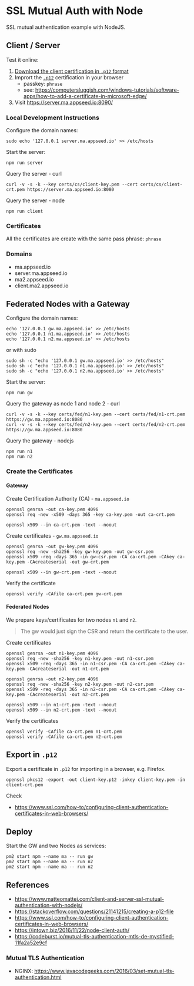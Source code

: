 
# SSL Mutual Auth with Node
SSL mutual authentication example with NodeJS.

## Client / Server

Test it online: 

1. [Download the client certification in `.p12` format](https://github.com/skounis/mutual-auth/raw/main/certs/cs/client-key.p12)
2. Imprort the [`.p12`](https://github.com/skounis/mutual-auth/raw/main/certs/cs/client-key.p12) certification in your browser
   - passkey: `phrase` 
   - see: https://computersluggish.com/windows-tutorials/software-apps/how-to-add-a-certificate-in-microsoft-edge/
3. Visit https://server.ma.appseed.io:8090/

### Local Development Instructions
Configure the domain names:
```
sudo echo '127.0.0.1 server.ma.appseed.io' >> /etc/hosts
```

Start the server:
```
npm run server
``` 


Query the server - curl
```
curl -v -s -k --key certs/cs/client-key.pem --cert certs/cs/client-crt.pem https://server.ma.appseed.io:8080
```

Query the server - node
```
npm run client
```

### Certificates
All the certificates are create with the same pass phrase: `phrase`

### Domains
* ma.appseed.io
* server.ma.appseed.io
* ma2.appseed.io
* client.ma2.appseed.io

## Federated Nodes with a Gateway
Configure the domain names:
```
echo '127.0.0.1 gw.ma.appseed.io' >> /etc/hosts
echo '127.0.0.1 n1.ma.appseed.io' >> /etc/hosts
echo '127.0.0.1 n2.ma.appseed.io' >> /etc/hosts
```
or with sudo
```
sudo sh -c "echo '127.0.0.1 gw.ma.appseed.io' >> /etc/hosts"
sudo sh -c "echo '127.0.0.1 n1.ma.appseed.io' >> /etc/hosts"
sudo sh -c "echo '127.0.0.1 n2.ma.appseed.io' >> /etc/hosts"
```

Start the server:
```
npm run gw
```

Query the gateway as node 1 and node 2 - curl
```
curl -v -s -k --key certs/fed/n1-key.pem --cert certs/fed/n1-crt.pem https://gw.ma.appseed.io:8080
curl -v -s -k --key certs/fed/n2-key.pem --cert certs/fed/n2-crt.pem https://gw.ma.appseed.io:8080
```

Query the gateway - nodejs
```
npm run n1
npm run n2
```


### Create the Certificates
#### Gateway 
Create Certification Authority (CA) - `ma.appseed.io`
```
openssl genrsa -out ca-key.pem 4096
openssl req -new -x509 -days 365 -key ca-key.pem -out ca-crt.pem

openssl x509 --in ca-crt.pem -text --noout
```

Create certificates - `gw.ma.appseed.io`
```
openssl genrsa -out gw-key.pem 4096
openssl req -new -sha256 -key gw-key.pem -out gw-csr.pem
openssl x509 -req -days 365 -in gw-csr.pem -CA ca-crt.pem -CAkey ca-key.pem -CAcreateserial -out gw-crt.pem

openssl x509 --in gw-crt.pem -text --noout
```
Verify the certificate
```
openssl verify -CAfile ca-crt.pem gw-crt.pem
```

#### Federated Nodes 
We prepare keys/certificates for two nodes `n1` and `n2`.

> The gw would just sign the CSR and return the certificate to the user.

Create certificates
```
openssl genrsa -out n1-key.pem 4096
openssl req -new -sha256 -key n1-key.pem -out n1-csr.pem
openssl x509 -req -days 365 -in n1-csr.pem -CA ca-crt.pem -CAkey ca-key.pem -CAcreateserial -out n1-crt.pem

openssl genrsa -out n2-key.pem 4096
openssl req -new -sha256 -key n2-key.pem -out n2-csr.pem
openssl x509 -req -days 365 -in n2-csr.pem -CA ca-crt.pem -CAkey ca-key.pem -CAcreateserial -out n2-crt.pem

openssl x509 --in n1-crt.pem -text --noout
openssl x509 --in n2-crt.pem -text --noout
```

Verify the certificates
```
openssl verify -CAfile ca-crt.pem n1-crt.pem
openssl verify -CAfile ca-crt.pem n2-crt.pem
```

## Export in `.p12` 
Export a certificate in `.p12` for importing in a browser, e.g. Firefox.
```
openssl pkcs12 -export -out client-key.p12 -inkey client-key.pem -in client-crt.pem
```
Check 
*  https://www.ssl.com/how-to/configuring-client-authentication-certificates-in-web-browsers/


## Deploy
Start the GW and two Nodes as services: 
```
pm2 start npm --name ma -- run gw
pm2 start npm --name ma -- run n2
pm2 start npm --name ma -- run n2
```

## References
* https://www.matteomattei.com/client-and-server-ssl-mutual-authentication-with-nodejs/
* https://stackoverflow.com/questions/21141215/creating-a-p12-file
* https://www.ssl.com/how-to/configuring-client-authentication-certificates-in-web-browsers/
* https://intown.biz/2016/11/22/node-client-auth/
* https://codeburst.io/mutual-tls-authentication-mtls-de-mystified-11fa2a52e9cf

### Mutual TLS Authentication
* NGINX: https://www.javacodegeeks.com/2016/03/set-mutual-tls-authentication.html
